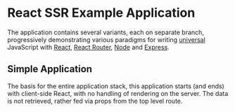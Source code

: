 # React SSR Example Application

The application contains several variants, each on separate branch, progressively demonstrating various paradigms for writing [universal](https://medium.com/@mjackson/universal-javascript-4761051b7ae9) JavaScript with [React](https://facebook.github.io/react/), [React Router](https://github.com/rackt/react-router), [Node](https://nodejs.org/en/) and [Express](http://expressjs.com/).

## Simple Application

The basis for the entire application stack, this application starts (and ends) with client-side React, with no handling of rendering on the server. The data is not retrieved, rather fed via props from the top level route.